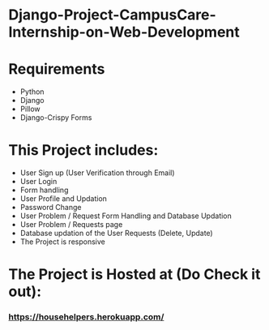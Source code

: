 # Django-Project-CampusCare-Internship-on-Web-Development

# Requirements 
* Python
* Django
* Pillow
* Django-Crispy Forms

# This Project includes: 
* User Sign up (User Verification through Email)
* User Login
* Form handling
* User Profile and Updation
* Password Change
* User Problem / Request Form Handling and Database Updation
* User Problem / Requests page
* Database updation of the User Requests (Delete, Update)
* The Project is responsive

# The Project is Hosted at (Do Check it out):
### https://househelpers.herokuapp.com/
